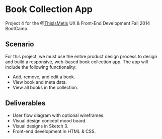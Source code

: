 # Book Collection App

Project 4 for the @[ThisIsMetis](https://github.com/thisismetis) UX & Front-End Development Fall 2014 BootCamp.

## Scenario

For this project, we must use the entire product design process to design and build a responsive, web-based book collection app. The app will include the following functionality:

* Add, remove, and edit a book.
* View book and meta data.
* View all books in the collection.

## Deliverables

* User flow diagram with optional wireframes.
* Visual design concept mood board.
* Visual designs in Sketch 3.
* Front-end development in HTML &amp; CSS.
